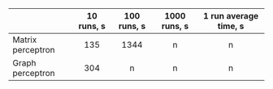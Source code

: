 |  | 10 runs, s | 100 runs, s | 1000 runs, s | 1 run average time, s |
| ------------- | :-----: | :-----: | :-----: | :-----: | 
| Matrix perceptron | 135 | 1344 | n | n |
| Graph perceptron | 304 | n | n | n |

